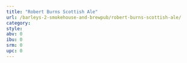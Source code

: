```yaml
---
title: "Robert Burns Scottish Ale"
url: /barleys-2-smokehouse-and-brewpub/robert-burns-scottish-ale/
category: 
style: 
abv: 0
ibu: 0
srm: 0
upc: 0
---
```


